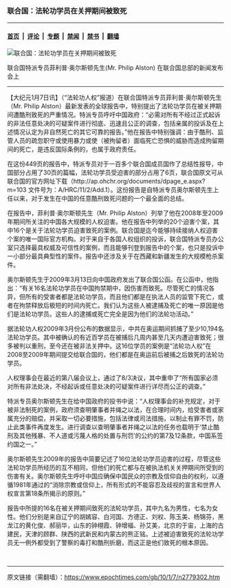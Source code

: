 ### 联合国：法轮功学员在关押期间被致死

---

#### [首页](../../../..?n2779302) &nbsp;|&nbsp; [评论](../../../../../epoch-comment?n2779302) &nbsp;|&nbsp; [专题](../../../../../epoch-special?n2779302) &nbsp;|&nbsp; [禁闻](../../../../../epoch-news?n2779302) &nbsp;|&nbsp; [禁书](../../../../../books?n2779302) &nbsp;|&nbsp; [翻墙](https://github.com/gfw-breaker/nogfw/blob/master/README.md?n2779302)


<div><img alt="联合国：法轮功学员在关押期间被致死" class="attachment-djy_600_400 size-djy_600_400 wp-post-image" src="https://i.epochtimes.com/assets/uploads/2010/01/1001070348531548.jpg"/>
<div class="caption">
 <p>
  联合国特派专员菲利普‧奥尔斯顿先生(Mr. Philip Alston) 在联合国总部的新闻发布会上
 </p>
</div></div><hr/><div class="post_content" id="artbody" itemprop="articleBody">
 <!-- article content begin -->
 <p>
  【大纪元1月7日讯】（“法轮功人权”报道）在联合国特派专员菲利普‧奥尔斯顿先生（Mr. Philip Alston）最新发表的全球报告中，特别提出了法轮功学员在被关押期间遭酷刑致死的严重情况。特派专员呼吁中国政府：“必需对所有不经过正式起诉的非法任意处决的可疑案件进行彻底、迅速且公正的调查，包括亲属的投诉及在上述情况认定为非自然死亡的其它可靠的报告。”他在报告中特别强调：由于酷刑、监管人员的疏忽职守或使用暴力或使（被拘留者）面临死亡恐惧的威胁而造成拘留期间的死亡，是违反国际条例的，也属于政府责任。
 </p>
 <p>
  在这份449页的报告中，特派专员对于一百多个联合国成员国作了总结性报导，中国部分占用了30页的篇幅，法轮功学员受迫害的部分占用了6页，联合国原文可从联合国的官方网址下载（http://ap.ohchr.org/documents/dpage_e.aspx?m=103 文件号为：A/HRC/11/2/Add.1）。这份报告是自特派专员奥尔斯顿先生上任以来，对于发生在中国的任意酷刑致死问题的一个最全面的总结。
 </p>
 <p>
  在报告中，菲利普‧奥尔斯顿先生（Mr. Philip Alston）列举了他在2008年至2009年期间所关注的中国各大规模的人权迫害。他在报告中列举的20个迫害个案，其中16个是关于法轮功学员迫害致死的案例。联合国是迄今能够持续接纳人权迫害个案的唯一国际官方机构。对于来自于各国人权组织的投诉，联合国特派专员办公室只选择最具权威及可信性的案例，而且能够刊登到报告中的个案，也只是投诉中一小部分最具典型性的案件。报告中还涉及关于在西藏和新疆发生的大规模枪杀案件。
 </p>
 <p>
  奥尔斯顿先生于2009年3月13日向中国政府发出了联合国公函。在公函中，他指出：“有关16名法轮功学员在中国拘禁期中，因伤害而致死。尽管死亡的情况各异，但所有的受害者都是法轮功学员，而且他们都是在执法人员的监管下死亡，或者在拘禁释放后极短的时间内死亡。我们认为这些人被逮捕及死亡的唯一原因是他们是法轮功学员。这些人的逮捕或死亡完全是因为他们的法轮功活动。”
 </p>
 <p>
  据法轮功人权2009年3月份公布的数据显示，中共在奥运期间抓捕了至少10,194名法轮功学员。其中被确认的有近百学员在被捕后几周内甚至几天内遭迫害致死；很多被判以重刑，至今还在被非法关押中。这16位学员的案例是“法轮功人权”在2008至2009年期间提交给联合国的，他们都是在奥运前后被捕之后致死的法轮功学员。
 </p>
 <p>
  人权理事会在最近的第八届会议上，通过了8/3决议，其中重申了“所有国家必须对所有非法处决，不经起诉或任意处决的可疑案件进行详尽而公正的调查。”
 </p>
 <p>
  特派专员奥尔斯顿先生在给中国政府的投书中说：“人权理事会的补充规定，对于被非法制死的案例，政府须查明肇事者并绳之以法，在合理时间内，给受害者或家属充分的赔偿，并采取一切必要措施，包括法律或司法措施，以制止有罪不罚，防止此类事件再度发生。进行调查以查明肇事者并绳之以法的任务也载明于‘禁止酷刑及其他残暴、不人道或污蔑人格的处置与刑罚’的公约的第7及12条款，中国系签约国之一。”
 </p>
 <p>
  奥尔斯顿先生2009年的报告中简要记述了16位法轮功学员迫害的过程，尽管这些法轮功学员所经历的互不相同，但他们的死亡都与在被执法机关关押期间所受到的伤害有关。奥尔斯顿先生呼吁中国应确保中国民众的宗教及信仰自由的权利，以遵循1981年通过的“消除宗教或信仰上，所有形式的不能容忍及歧视的宣言和世界人权宣言第18条所揭示的原则。”
 </p>
 <p>
  报告中所提的16名在被关押期间致死的法轮功学员，其中九名为男性，七名为女性。他们分别是来自辽宁的胡嫣容、白河国、方德正、刘权、陈玉美、杨锦芬，黑龙江的黄化俊、郝丽华，山东的钟栩霞、钟增福、孙艾美，北京的于宙，上海的古建民，天津的顾群、陕西的武新民和内蒙古的熊正铭。上述被迫害致死的法轮功学员无一例外都受到了警察的毒打和酷刑折磨，而这正是他们致死的根本原因。
 </p>
 <p>
  <font color="#ffffff">
   (http://www.dajiyuan.com)
  </font>
 </p>
 <!-- article content end -->
 <div id="below_article_ad">
 </div>
</div>


---

原文链接（需翻墙）：https://www.epochtimes.com/gb/10/1/7/n2779302.htm